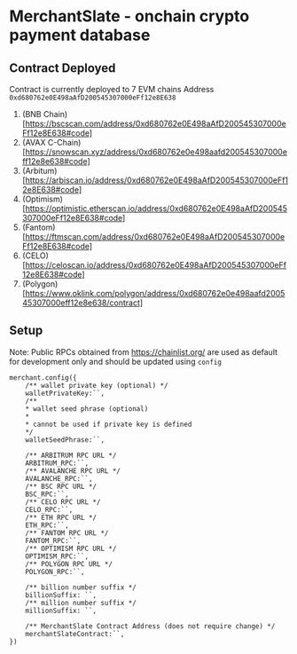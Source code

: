 # MerchantSlate - onchain crypto payment database

## Contract Deployed
Contract is currently deployed to 7 EVM chains
Address `0xd680762e0E498aAfD200545307000eFf12e8E638`
1. (BNB Chain)[https://bscscan.com/address/0xd680762e0E498aAfD200545307000eFf12e8E638#code]
2. (AVAX C-Chain)[https://snowscan.xyz/address/0xd680762e0e498aafd200545307000eff12e8e638#code]
3. (Arbitum)[https://arbiscan.io/address/0xd680762e0E498aAfD200545307000eFf12e8E638#code]
4. (Optimism)[https://optimistic.etherscan.io/address/0xd680762e0E498aAfD200545307000eFf12e8E638#code]
5. (Fantom)[https://ftmscan.com/address/0xd680762e0E498aAfD200545307000eFf12e8E638#code]
6. (CELO)[https://celoscan.io/address/0xd680762e0E498aAfD200545307000eFf12e8E638#code]
7. (Polygon)[https://www.oklink.com/polygon/address/0xd680762e0e498aafd200545307000eff12e8e638/contract]

## Setup
Note: Public RPCs obtained from https://chainlist.org/ are used as default for development only and should be updated using `config`

```
merchant.config({
    /** wallet private key (optional) */
    walletPrivateKey:``,
    /**
    * wallet seed phrase (optional)
    * 
    * cannot be used if private key is defined
    */
    walletSeedPhrase:``,

    /** ARBITRUM RPC URL */
    ARBITRUM_RPC:``,
    /** AVALANCHE RPC URL */
    AVALANCHE_RPC:``,
    /** BSC RPC URL */
    BSC_RPC:``,
    /** CELO RPC URL */
    CELO_RPC:``,
    /** ETH RPC URL */
    ETH_RPC:``,
    /** FANTOM RPC URL */
    FANTOM_RPC:``,
    /** OPTIMISM RPC URL */
    OPTIMISM_RPC:``,
    /** POLYGON RPC URL */
    POLYGON_RPC:``,

    /** billion number suffix */
    billionSuffix: ``,
    /** million number suffix */
    millionSuffix: ``,

    /** MerchantSlate Contract Address (does not require change) */
    merchantSlateContract:``,
})
```